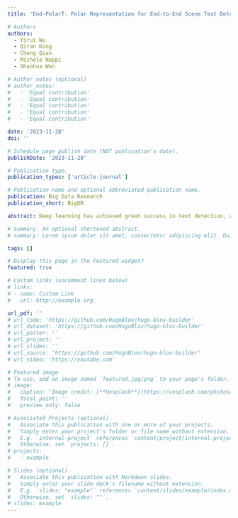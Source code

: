```yaml
---
title: 'End-PolarT: Polar Representation for End-to-End Scene Text Detection'

# Authors
authors:
  - Yirui Wu
  - Qiran Kong
  - Cheng Qian
  - Michele Nappi
  - Shaohua Wan

# Author notes (optional)
# author_notes:
#   - 'Equal contribution'
#   - 'Equal contribution'
#   - 'Equal contribution'
#   - 'Equal contribution'
#   - 'Equal contribution'

date: '2023-11-28'
doi: ''

# Schedule page publish date (NOT publication's date).
publishDate: '2023-11-28'

# Publication type.
publication_types: ['article-journal']

# Publication name and optional abbreviated publication name.
publication: Big Data Research
publication_short: BigDR

abstract: Deep learning has achieved great success in text detection, where recent methods adopt inspirations from segmentation to detect scene texts. However, most segmentation based methods have high computation cost in pixel-level classification and post refinements. Moreover, they still faces challenges like arbitrary directions, curved texts, illumination and so on. Aim to improve detection accuracy and computation cost, we propose an end-to-end and single-stage method named as End-PolarT network by generating contour points in polar coordinates for text detection. End-PolarT not only regress locations of contour points instead of pixels to relieve high computation cost, but also fits with intrinsic characteristics of text instances by centers and contours to suppress mislabeling boundary pixels. To cope with polar representation, we further propose polar IoU and centerness as key parts of loss functions to generate effective paradigms for text detection. Compared with the existing methods, End-PolarT achieves superior results by testing on several public datasets, thus keeping balance between efficiency and effectiveness in complicated scenes.

# Summary. An optional shortened abstract.
# summary: Lorem ipsum dolor sit amet, consectetur adipiscing elit. Duis posuere tellus ac convallis placerat. Proin tincidunt magna sed ex sollicitudin condimentum.

tags: []

# Display this page in the Featured widget?
featured: true

# Custom links (uncomment lines below)
# links:
# - name: Custom Link
#   url: http://example.org

url_pdf: ''
# url_code: 'https://github.com/HugoBlox/hugo-blox-builder'
# url_dataset: 'https://github.com/HugoBlox/hugo-blox-builder'
# url_poster: ''
# url_project: ''
# url_slides: ''
# url_source: 'https://github.com/HugoBlox/hugo-blox-builder'
# url_video: 'https://youtube.com'

# Featured image
# To use, add an image named `featured.jpg/png` to your page's folder.
# image:
#   caption: 'Image credit: [**Unsplash**](https://unsplash.com/photos/pLCdAaMFLTE)'
#   focal_point: ''
#   preview_only: false

# Associated Projects (optional).
#   Associate this publication with one or more of your projects.
#   Simply enter your project's folder or file name without extension.
#   E.g. `internal-project` references `content/project/internal-project/index.md`.
#   Otherwise, set `projects: []`.
# projects:
#   - example

# Slides (optional).
#   Associate this publication with Markdown slides.
#   Simply enter your slide deck's filename without extension.
#   E.g. `slides: "example"` references `content/slides/example/index.md`.
#   Otherwise, set `slides: ""`.
# slides: example
---
```


<!-- {{% callout note %}}
Click the _Cite_ button above to demo the feature to enable visitors to import publication metadata into their reference management software.
{{% /callout %}} -->

<!-- {{% callout note %}}
Create your slides in Markdown - click the _Slides_ button to check out the example.
{{% /callout %}} -->

<!-- Add the publication's **full text** or **supplementary notes** here. You can use rich formatting such as including [code, math, and images](https://docs.hugoblox.com/content/writing-markdown-latex/). -->
